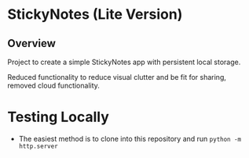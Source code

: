 # StickyNotes (Lite Version)

## Overview
Project to create a simple StickyNotes app with persistent local storage.

Reduced functionality to reduce visual clutter and be fit for sharing, removed cloud functionality.

# Testing Locally
- The easiest method is to clone into this repository and run `python -m http.server`